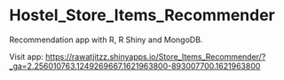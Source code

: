 # Hostel_Store_Items_Recommender
Recommendation app with R, R Shiny and MongoDB.

Visit app: https://rawatjitzz.shinyapps.io/Store_Items_Recommender/?_ga=2.256010763.1249269667.1621963800-893007700.1621963800
